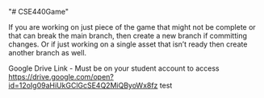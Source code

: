 "# CSE440Game" 

If you are working on just piece of the game that might not be complete or that can break the main branch, then create a new branch if committing changes. Or if just working on a single asset that isn’t ready then create another branch as well.

Google Drive Link - Must be on your student account to access 
https://drive.google.com/open?id=12oIg09aHiUkGClGcSE4Q2MiQByoWx8fz
test
